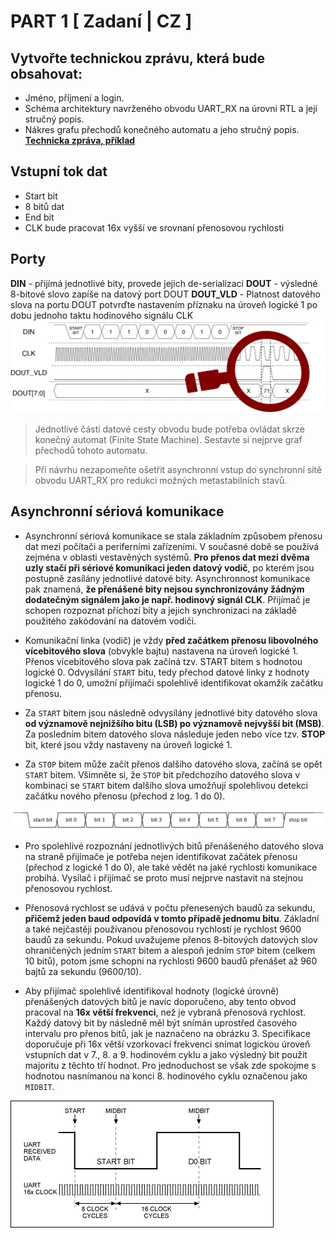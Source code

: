 # PART 1 [ Zadaní | CZ ]
## Vytvořte technickou zprávu, která bude obsahovat:

 - Jméno, příjmení a login.
 - Schéma architektury navrženého obvodu UART_RX na úrovni RTL a její stručný popis.
 - Nákres grafu přechodů konečného automatu a jeho stručný popis.
 **[Technicka zpráva, příklad](https://wis.fit.vutbr.cz/FIT/st/cwk.php.cs?title=Prvn%ED_%E8%E1st_projektu_%28N%E1vrh_obvodu%29&src=Priloha1.pdf&ns=INC&action=download&csid=779591&id=14668)**
## Vstupní tok dat
- Start bit </br>
- 8 bitů dat </br>
- End bit </br>
- CLK bude pracovat 16x vyšší ve srovnaní přenosovou rychlosti </br>
## Porty
**DIN** - přijímá jednotlivé bity, provede jejich de-serializaci
**DOUT** - výsledné 8-bitové slovo zapíše na datový port DOUT
**DOUT_VLD** - Platnost datového slova na portu DOUT potvrďte nastavením příznaku na úroveň logické 1 po dobu jednoho taktu hodinového signálu CLK
![](./i/1.PNG)

>Jednotlivé části datové cesty obvodu bude potřeba ovládat skrze konečný automat (Finite State Machine). Sestavte si nejprve graf přechodů tohoto automatu.

>Při návrhu nezapomeňte ošetřit asynchronní vstup do synchronní sítě obvodu UART_RX pro redukci možných metastabilních stavů.
## Asynchronní sériová komunikace
- Asynchronní sériová komunikace se stala základním způsobem přenosu dat mezi počítači a periferními zařízeními. V současné době se používá zejména v oblasti vestavěných systémů. **Pro přenos dat mezi dvěma uzly stačí při sériové komunikaci jeden datový vodič**, po kterém jsou postupně zasílány jednotlivé datové bity. Asynchronnost komunikace pak znamená, **že přenášené bity nejsou synchronizovány žádným dodatečným signálem jako je např. hodinový signál CLK**. Přijímač je schopen rozpoznat příchozí bity a jejich synchronizaci na základě použitého zakódování na datovém vodiči.

- Komunikační linka (vodič) je vždy **před začátkem přenosu libovolného vícebitového slova** (obvykle bajtu) nastavena na úroveň logické 1. Přenos vícebitového slova pak začíná tzv. START bitem s hodnotou logické 0. Odvysílání `START` bitu, tedy přechod datové linky z hodnoty logické 1 do 0, umožní přijímači spolehlivě identifikovat okamžik začátku přenosu.

- Za `START` bitem jsou následně odvysílány jednotlivé bity datového slova **od významově nejnižšího bitu (LSB) po významově nejvyšší bit (MSB)**. Za posledním bitem datového slova následuje jeden nebo více tzv. **STOP** bit, které jsou vždy nastaveny na úroveň logické 1.

- Za `STOP` bitem může začít přenos dalšího datového slova, začíná se opět `START` bitem. Všimněte si, že `STOP` bit předchozího datového slova v kombinaci se `START` bitem dalšího slova umožňují spolehlivou detekci začátku nového přenosu (přechod z log. 1 do 0).

![image](./i/t.PNG)
- Pro spolehlivé rozpoznání jednotlivých bitů přenášeného datového slova na straně přijímače je potřeba nejen identifikovat začátek přenosu (přechod z logické 1 do 0), ale také vědět na jaké rychlosti komunikace probíhá. Vysílač i přijímač se proto musí nejprve nastavit na stejnou přenosovou rychlost.

- Přenosová rychlost se udává v počtu přenesených baudů za sekundu, **přičemž jeden baud odpovídá v tomto případě jednomu bitu**. Základní a také nejčastěji používanou přenosovou rychlostí je rychlost 9600 baudů za sekundu. Pokud uvažujeme přenos 8-bitových datových slov ohraničených jedním `START` bitem a alespoň jedním `STOP` bitem (celkem 10 bitů), potom jsme schopni na rychlosti 9600 baudů přenášet až 960 bajtů za sekundu (9600/10).

- Aby přijímač spolehlivě identifikoval hodnoty (logické úrovně) přenášených datových bitů je navíc doporučeno, aby tento obvod pracoval na **16x větší frekvenci**, než je vybraná přenosová rychlost. Každý datový bit by následně měl být snímán uprostřed časového intervalu pro přenos bitů, jak je naznačeno na obrázku 3. Specifikace doporučuje při 16x větší vzorkovací frekvenci snímat logickou úroveň vstupních dat v 7., 8. a 9. hodinovém cyklu a jako výsledný bit použít majoritu z těchto tří hodnot. Pro jednoduchost se však zde spokojme s hodnotou nasnímanou na konci 8. hodinového cyklu označenou jako `MIDBIT`.

![img](./i/3.gif)
